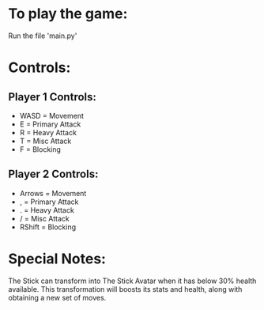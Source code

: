 # To play the game:
Run the file 'main.py'

# Controls:
  ## Player 1 Controls:
  - WASD = Movement
  - E = Primary Attack
  - R = Heavy Attack
  - T = Misc Attack
  - F = Blocking

  ## Player 2 Controls:
  - Arrows = Movement
  - , = Primary Attack
  - . = Heavy Attack
  - / = Misc Attack
  - RShift = Blocking

# Special Notes:
  The Stick can transform into The Stick Avatar when it has below 30% health available. This transformation will boosts its stats and health, along with obtaining a new set of         moves.
